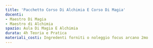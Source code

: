 ```yaml
---
title: 'Pacchetto Corso Di Alchimia E Corso Di Magia'
docenti:
- Maestro Di Magia
- Maestro di Alchimia
spazio: Aula Di Magia E Alchimia
durata: 4h Teoria e Pratica
materiali_costi: Ingredenti forniti o noleggio focus arcano 2mo
---
```

